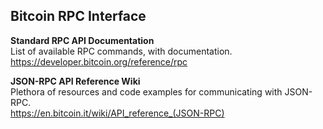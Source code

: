 ## Bitcoin RPC Interface

**Standard RPC API Documentation**  
List of available RPC commands, with documentation.  
https://developer.bitcoin.org/reference/rpc  

**JSON-RPC API Reference Wiki**  
Plethora of resources and code examples for communicating with JSON-RPC.  
https://en.bitcoin.it/wiki/API_reference_(JSON-RPC)  